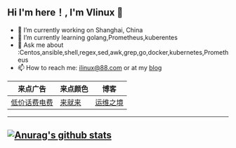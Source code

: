 ## **Hi  I'm here！,** **I'm Vlinux :wave:**

- 🔭 I’m currently working on Shanghai, China
- 🌱 I’m currently learning golang,Prometheus,kuberentes
- 💬 Ask me about :Centos,ansible,shell,regex,sed,awk,grep,go,docker,kubernetes,Prometheus
- 📫 How to reach me: [ilinux@88.com](mailto:ilinux@88.com) or at my [blog](https://www.vlinux.cn/)

| 来点广告                                                     | 来点颜色                      | 博客                               |
| ------------------------------------------------------------ | ----------------------------- | ---------------------------------- |
| [低价话费电费](https://cos.vlinux.cn/www-vlinux-cn-blog-img/WechatIMG18.jpeg) | [来就来](https://www.sex.com) | [运维之境](https://www.vlinux.cn/) |

--------------------------


[![Anurag's github stats](https://github-readme-stats.vercel.app/api?username=vlinux)](https://github.com/anuraghazra/github-readme-stats)
-----------------------
 

